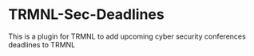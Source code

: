 # TRMNL-Sec-Deadlines
This is a plugin for TRMNL to add upcoming cyber security conferences deadlines to TRMNL
